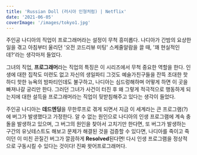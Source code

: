 ```yaml
---
title: 'Russian Doll (러시아 인형처럼) | Netflix'
date: '2021-06-05'
coverImage: '/images/tokyo1.jpg'
---
```


주인공 나디아의 직업이 프로그래머라는 설정이 무척 흥미롭다. 나디아가 간밤의 요상한 일을 겪고 아침부터 울리던 '오전 코드리뷰 미팅' 스케줄알람을 끌 때, '꽤 현실적인데?'라는 생각마저 들었다. 
<!-- excerpt -->
그녀의 직업, **프로그래머**라는 직업의 특징은 이 시리즈에서 무척 중요한 역할을 한다. 인생에 대한 집착도 미련도 없고 자신의 생일파티 그것도 예술가친구들을 잔뜩 초대한 핫하디 핫한 뉴욕의 밤파티인데도 불구하고, 나디아는 심드렁해하며 어떻게 하면 이 곳을 빠져나갈 궁리만 한다. 그러던 그녀가 사건이 터진 후 왜 그렇게 적극적으로 행동하게 되는지에 대한 설득을 프로그래머라는 직업이 뒷받침해주고 있다는 생각이 들었다.

주인공 나디아는 **데드엔딩**을 무한루프로 겪게 되면서 지금 이 세계라는 큰 프로그램(?)에 버그가 발생했다고 가정한다. 알 수 없는 원인으로 나디아의 인생 프로그램에 계속 충돌을 발생하고 있으며, 그 버그의 원인을 찾아서 고치기만 한다면, 또 버그가 발생하는 구간의 유닛테스트도 해보고 문제가 해결된 것을 검증할 수 있다면, 나디아를 죽이고 죽이던 이 미친 끈질긴 버그가 깔끔하게 **Resolved**된다면! 다시 인생 프로그램을 정상적으로 구동시킬 수 있다는 것이다! 진짜 왓어프로그래머다.